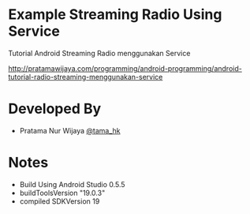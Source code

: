 Example Streaming Radio Using Service
==============

Tutorial Android Streaming Radio menggunakan Service

http://pratamawijaya.com/programming/android-programming/android-tutorial-radio-streaming-menggunakan-service

Developed By
============

- Pratama Nur Wijaya [@tama_hk](https://twitter.com/tama_hk)

Notes
=====
- Build Using Android Studio 0.5.5
- buildToolsVersion "19.0.3"
- compiled SDKVersion 19